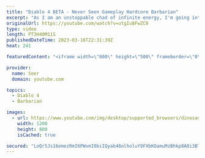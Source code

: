 ```yaml
---
title: "Diablo 4 BETA - Never Seen Gameplay Hardcore Barbarian"
excerpt: "As I am an unstoppable chad of infinite energy, I'm going into Diablo 4 with no knowledge of any system or how the game plays, ..."
originalUrl: https://youtube.com/watch?v=utgIu8FwZC0
type: video
length: PT3H40M11S
publishedDateTime: 2023-03-16T22:31:39Z
heat: 241

featuredContent: "<iframe width=\"800\" height=\"500\" frameborder=\"0\" src=\"https://www.youtube.com/embed/utgIu8FwZC0\" allow=\"accelerometer; autoplay; encrypted-media; gyroscope; picture-in-picture\" allowfullscreen></iframe>"

provider:
  name: Seer
  domain: youtube.com

topics:
  - Diablo 4
  - Barbarian

images:
  - url: https://www.youtube.com/img/desktop/supported_browsers/dinosaur.png
    width: 1200
    height: 800
    isCached: true

secured: "LoQr5Js16emezRmI6PWvmI0biIQyab48olholuY9FXbKOamuMzBhkp8A0i3BT45YvRPl0dYFIoFdTnxjFD2WQw9F/d3PwZJfkH84uhNXSgN0VuArC9eeA7j6/Rsk1B08ekao2XlRXnims9DDKa2d/b2wZfQWnYvYtXcSdXW/caU1xnNhtBmWsYzWBCI1HFSt73mJRo2Mp9XMS2OGrlH8mB0I+T6k9Q3UNHnZIcHArWw/Q+3lLqIFSFqTV4YWvP7Yje6syBDueV5uuRQSk2HuqHOPtTQQw6A2d0dnWyM9eAZCPuUeOsasPlXHfJbzofjHn+FRX2Hdbz4gccENuDZI7cKXfR1GhRAoYOmOmQODuNOSn86PqTmh1GtLcDA0PR4QxXk5KpIKo+P/83Xl22KpcvQ3mlY0xIbO9rbVFtFnYtU=;gc9i+Q6yqMEINCk0Or3pHA=="
---
```


